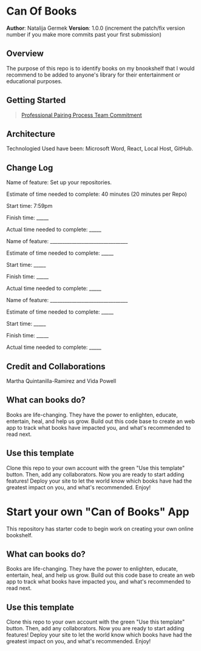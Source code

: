 # Can Of Books

**Author**: Natalija Germek
**Version**: 1.0.0 (increment the patch/fix version number if you make more commits past your first submission)

## Overview

The purpose of this repo is to identify books on my bnookshelf that I would recommend to be added to anyone's library for their entertainment or educational purposes.

## Getting Started

> [Professional Pairing Process Team Commitment](https://docs.google.com/document/d/15Af29g3gff3jWA2Yl0nopn2uPO59OhwrVcDkxvl2714/edit)

## Architecture

Technologied Used have been: Microsoft Word, React, Local Host, GitHub.

<!-- Provide a detailed description of the application design. What technologies (languages, libraries, etc) you're using, and any other relevant design information. -->

## Change Log
<!-- Use this area to document the iterative changes made to your application as each feature is successfully implemented. Use time stamps. Here's an example:

01-01-2001 4:59pm - Application now has a fully-functional express server, with a GET route for the location resource. -->

Name of feature: Set up your repositories.

Estimate of time needed to complete: 40 minutes (20 minutes per Repo)

Start time: 7:59pm

Finish time: _____

Actual time needed to complete: _____

Name of feature: ________________________________

Estimate of time needed to complete: _____

Start time: _____

Finish time: _____

Actual time needed to complete: _____

Name of feature: ________________________________

Estimate of time needed to complete: _____

Start time: _____

Finish time: _____

Actual time needed to complete: _____

## Credit and Collaborations

Martha Quintanilla-Ramirez and Vida Powell

## What can books do?

Books are life-changing. They have the power to enlighten, educate, entertain, heal, and help us grow. Build out this code base to create an web app to track what books have impacted you, and what's recommended to read next.

## Use this template

Clone this repo to your own account with the green "Use this template" button. Then, add any collaborators. Now you are ready to start adding features! Deploy your site to let the world know which books have had the greatest impact on you, and what's recommended. Enjoy!

# Start your own "Can of Books" App

This repository has starter code to begin work on creating your own online bookshelf.

## What can books do?

Books are life-changing. They have the power to enlighten, educate, entertain, heal, and help us grow. Build out this code base to create an web app to track what books have impacted you, and what's recommended to read next.

## Use this template

Clone this repo to your own account with the green "Use this template" button. Then, add any collaborators. Now you are ready to start adding features! Deploy your site to let the world know which books have had the greatest impact on you, and what's recommended. Enjoy!
